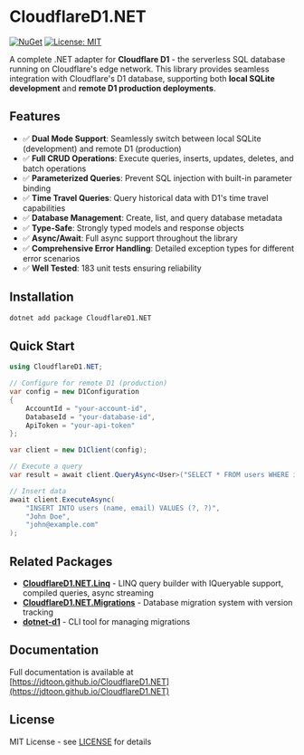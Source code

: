 # CloudflareD1.NET

[![NuGet](https://img.shields.io/nuget/v/CloudflareD1.NET.svg)](https://www.nuget.org/packages/CloudflareD1.NET/)
[![License: MIT](https://img.shields.io/badge/License-MIT-yellow.svg)](https://opensource.org/licenses/MIT)

A complete .NET adapter for **Cloudflare D1** - the serverless SQL database running on Cloudflare's edge network. This library provides seamless integration with Cloudflare's D1 database, supporting both **local SQLite development** and **remote D1 production deployments**.

## Features

- ✅ **Dual Mode Support**: Seamlessly switch between local SQLite (development) and remote D1 (production)
- ✅ **Full CRUD Operations**: Execute queries, inserts, updates, deletes, and batch operations
- ✅ **Parameterized Queries**: Prevent SQL injection with built-in parameter binding
- ✅ **Time Travel Queries**: Query historical data with D1's time travel capabilities
- ✅ **Database Management**: Create, list, and query database metadata
- ✅ **Type-Safe**: Strongly typed models and response objects
- ✅ **Async/Await**: Full async support throughout the library
- ✅ **Comprehensive Error Handling**: Detailed exception types for different error scenarios
- ✅ **Well Tested**: 183 unit tests ensuring reliability

## Installation

```bash
dotnet add package CloudflareD1.NET
```

## Quick Start

```csharp
using CloudflareD1.NET;

// Configure for remote D1 (production)
var config = new D1Configuration
{
    AccountId = "your-account-id",
    DatabaseId = "your-database-id",
    ApiToken = "your-api-token"
};

var client = new D1Client(config);

// Execute a query
var result = await client.QueryAsync<User>("SELECT * FROM users WHERE id = ?", 1);

// Insert data
await client.ExecuteAsync(
    "INSERT INTO users (name, email) VALUES (?, ?)",
    "John Doe",
    "john@example.com"
);
```

## Related Packages

- **[CloudflareD1.NET.Linq](https://www.nuget.org/packages/CloudflareD1.NET.Linq/)** - LINQ query builder with IQueryable support, compiled queries, async streaming
- **[CloudflareD1.NET.Migrations](https://www.nuget.org/packages/CloudflareD1.NET.Migrations/)** - Database migration system with version tracking
- **[dotnet-d1](https://www.nuget.org/packages/dotnet-d1/)** - CLI tool for managing migrations

## Documentation

Full documentation is available at [https://jdtoon.github.io/CloudflareD1.NET](https://jdtoon.github.io/CloudflareD1.NET)

## License

MIT License - see [LICENSE](https://github.com/jdtoon/CloudflareD1.NET/blob/master/LICENSE) for details
